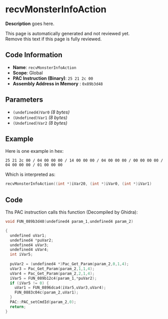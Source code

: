 # recvMonsterInfoAction

**Description** goes here.

This page is automatically generated and not reviewed yet.<br>Remove this text if this page is fully reviewed.

## Code Information

- **Name**: `recvMonsterInfoAction`
- **Scope**: Global
- **PAC Instruction (Binary)**: `25 21 2c 00`
- **Assembly Address in Memory** : `0x89b3d48`

## Parameters

- `(undefined4)Var0` *(8 bytes)*
- `(Undefined)Var1` *(8 bytes)*
- `(Undefined)Var2` *(8 bytes)*

## Example

Here is one example in hex:

```25 21 2c 00 / 04 00 00 00 / 14 00 00 00 / 04 00 00 00 / 00 00 00 00 / 04 00 00 00 / 01 00 00 00```

Which is interpreted as:

```c
recvMonsterInfoAction((int *)iVar20, (int *)iVar0, (int *)iVar1)
```

## Code

Ths PAC instruction calls this function (Decompiled by Ghidra):

```c
void FUN_089b3d48(undefined4 param_1,undefined4 param_2)

{
  undefined uVar1;
  undefined4 *puVar2;
  undefined4 uVar3;
  undefined4 uVar4;
  int iVar5;
  
  puVar2 = (undefined4 *)Pac_Get_Param(param_2,0,1,4);
  uVar3 = Pac_Get_Param(param_2,1,1,4);
  uVar4 = Pac_Get_Param(param_2,2,1,4);
  iVar5 = FUN_089b12c4(param_1,*puVar2);
  if (iVar5 != 0) {
    uVar1 = FUN_0896dca4(iVar5,uVar3,uVar4);
    FUN_0883c04c(param_2,uVar1);
  }
  PAC::PAC_setCmdId(param_2,0);
  return;
}
```

